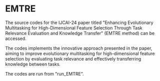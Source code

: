 # EMTRE
The source codes for the IJCAI-24 paper titled "Enhancing Evolutionary Multitasking for High-Dimensional Feature Selection Through Task Relevance Evaluation and Knowledge Transfer" (EMTRE method) can be accessed. 

The codes implements the innovative approach presented in the paper, aiming to improve evolutionary multitasking for high-dimensional feature selection by evaluating task relevance and effectively transferring knowledge between tasks.

The codes are run from "run_EMTRE".
